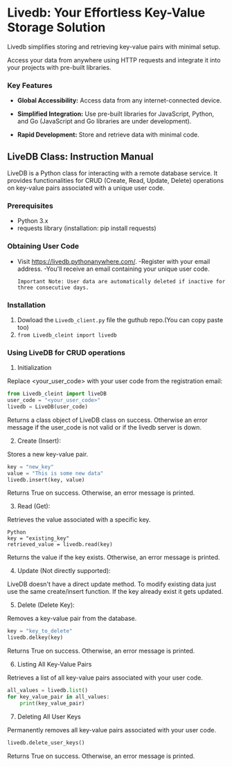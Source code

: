 # Livedb: Your Effortless Key-Value Storage Solution

Livedb simplifies storing and retrieving key-value pairs with minimal setup.

Access your data from anywhere using HTTP requests and integrate it into your projects with pre-built libraries.

### Key Features

- **Global Accessibility:** Access data from any internet-connected device.

- **Simplified Integration:** Use pre-built libraries for JavaScript, Python, and Go (JavaScript and Go libraries are under development).

- **Rapid Development:** Store and retrieve data with minimal code.

## LiveDB Class: Instruction Manual

LiveDB is a Python class for interacting with a remote database service. It provides functionalities for CRUD (Create, Read, Update, Delete) operations on key-value pairs associated with a unique user code.

### Prerequisites

- Python 3.x
- requests library (installation: pip install requests)

### Obtaining User Code

- Visit https://livedb.pythonanywhere.com/.
  -Register with your email address.
  -You'll receive an email containing your unique user code.

      Important Note: User data are automatically deleted if inactive for three consecutive days.

### Installation

1. Dowload the `Livedb_client.py` file the guthub repo.(You can copy paste too)
2. `from Livedb_cleint import livedb`

### Using LiveDB for CRUD operations

1. Initialization

Replace <your_user_code> with your user code from the registration email:

```Python
from Livedb_cleint import liveDB
user_code = "<your_user_code>"
livedb = LiveDB(user_code)

```

Returns a class object of LiveDB class on success. Otherwise an error message if the user_code is not valid or if the livedb server is down.

2. Create (Insert):

Stores a new key-value pair.

```Python
key = "new_key"
value = "This is some new data"
livedb.insert(key, value)
```

Returns True on success. Otherwise, an error message is printed.

3. Read (Get):

Retrieves the value associated with a specific key.

```
Python
key = "existing_key"
retrieved_value = livedb.read(key)
```

Returns the value if the key exists. Otherwise, an error message is printed.

4. Update (Not directly supported):

LiveDB doesn't have a direct update method. To modify existing data just use the same create/insert function. If the key already exist it gets updated.

5. Delete (Delete Key):

Removes a key-value pair from the database.

```Python
key = "key_to_delete"
livedb.delkey(key)
```

Returns True on success. Otherwise, an error message is printed.

6. Listing All Key-Value Pairs

Retrieves a list of all key-value pairs associated with your user code.

```Python
all_values = livedb.list()
for key_value_pair in all_values:
    print(key_value_pair)
```

7. Deleting All User Keys

Permanently removes all key-value pairs associated with your user code.

```Python
livedb.delete_user_keys()
```

Returns True on success. Otherwise, an error message is printed.
